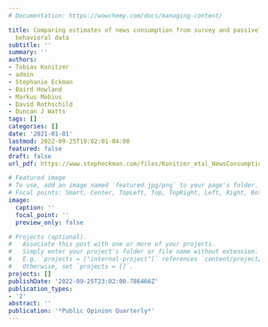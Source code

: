 ```yaml
---
# Documentation: https://wowchemy.com/docs/managing-content/

title: Comparing estimates of news consumption from survey and passively collected
  behavioral data
subtitle: ''
summary: ''
authors:
- Tobias Konitzer
- admin
- Stephanie Eckman
- Baird Howland
- Markus Mobius
- David Rothschild
- Duncan J Watts
tags: []
categories: []
date: '2021-01-01'
lastmod: 2022-09-25T19:02:01-04:00
featured: false
draft: false
url_pdf: https://www.stepheckman.com/files/Konitzer_etal_NewsConsumption.pdf

# Featured image
# To use, add an image named `featured.jpg/png` to your page's folder.
# Focal points: Smart, Center, TopLeft, Top, TopRight, Left, Right, BottomLeft, Bottom, BottomRight.
image:
  caption: ''
  focal_point: ''
  preview_only: false

# Projects (optional).
#   Associate this post with one or more of your projects.
#   Simply enter your project's folder or file name without extension.
#   E.g. `projects = ["internal-project"]` references `content/project/deep-learning/index.md`.
#   Otherwise, set `projects = []`.
projects: []
publishDate: '2022-09-25T23:02:00.786466Z'
publication_types:
- '2'
abstract: ''
publication: '*Public Opinion Quarterly*'
---
```

